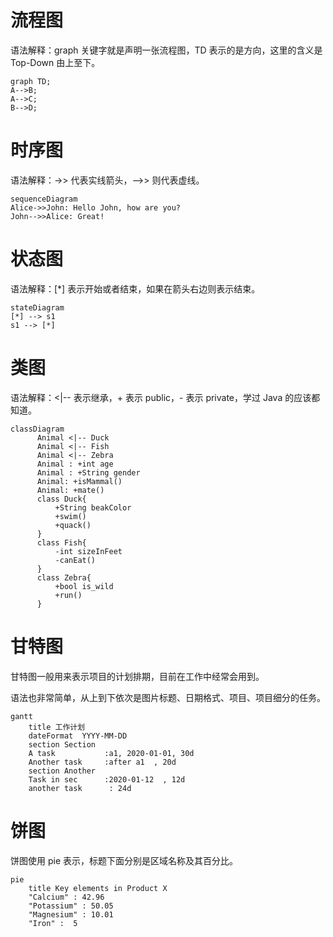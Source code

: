 # 流程图
语法解释：graph 关键字就是声明一张流程图，TD 表示的是方向，这里的含义是 Top-Down 由上至下。

```mermaid
graph TD;
A-->B;
A-->C;
B-->D;
```
# 时序图
语法解释：->> 代表实线箭头，-->> 则代表虚线。
```mermaid
sequenceDiagram
Alice->>John: Hello John, how are you?
John-->>Alice: Great!
```

# 状态图
语法解释：[*] 表示开始或者结束，如果在箭头右边则表示结束。
```mermaid
stateDiagram
[*] --> s1
s1 --> [*]
```

# 类图
语法解释：<|-- 表示继承，+ 表示 public，- 表示 private，学过 Java 的应该都知道。
```mermaid
classDiagram
      Animal <|-- Duck
      Animal <|-- Fish
      Animal <|-- Zebra
      Animal : +int age
      Animal : +String gender
      Animal: +isMammal()
      Animal: +mate()
      class Duck{
          +String beakColor
          +swim()
          +quack()
      }
      class Fish{
          -int sizeInFeet
          -canEat()
      }
      class Zebra{
          +bool is_wild
          +run()
      }
```

# 甘特图
甘特图一般用来表示项目的计划排期，目前在工作中经常会用到。

语法也非常简单，从上到下依次是图片标题、日期格式、项目、项目细分的任务。
```mermaid
gantt
    title 工作计划
    dateFormat  YYYY-MM-DD
    section Section
    A task           :a1, 2020-01-01, 30d
    Another task     :after a1  , 20d
    section Another
    Task in sec      :2020-01-12  , 12d
    another task      : 24d
```
# 饼图

饼图使用 pie 表示，标题下面分别是区域名称及其百分比。
````mermaid
pie
    title Key elements in Product X
    "Calcium" : 42.96
    "Potassium" : 50.05
    "Magnesium" : 10.01
    "Iron" :  5
````